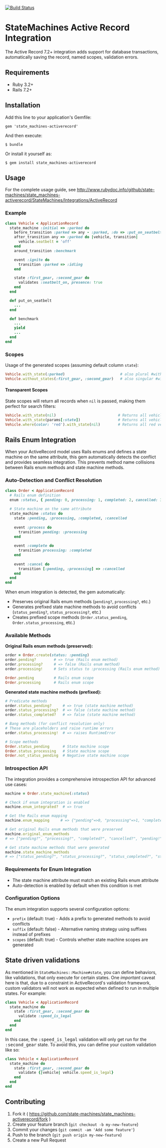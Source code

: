 [![Build Status](https://github.com/state-machines/state_machines-activerecord/actions/workflows/ruby.yml/badge.svg)](https://github.com/state-machines/state_machines-activerecord/actions/workflows/ruby.yml)

# StateMachines Active Record Integration

The Active Record 7.2+ integration adds support for database transactions, automatically
saving the record, named scopes, validation errors.

## Requirements

- Ruby 3.2+
- Rails 7.2+

## Installation

Add this line to your application's Gemfile:

    gem 'state_machines-activerecord'

And then execute:

    $ bundle

Or install it yourself as:

    $ gem install state_machines-activerecord

## Usage

For the complete usage guide, see http://www.rubydoc.info/github/state-machines/state_machines-activerecord/StateMachines/Integrations/ActiveRecord

### Example

```ruby
class Vehicle < ApplicationRecord
  state_machine :initial => :parked do
    before_transition :parked => any - :parked, :do => :put_on_seatbelt
    after_transition any => :parked do |vehicle, transition|
      vehicle.seatbelt = 'off'
    end
    around_transition :benchmark

    event :ignite do
      transition :parked => :idling
    end

    state :first_gear, :second_gear do
      validates :seatbelt_on, presence: true
    end
  end

  def put_on_seatbelt
    ...
  end

  def benchmark
    ...
    yield
    ...
  end
end
```

### Scopes
Usage of the generated scopes (assuming default column `state`):

```ruby
Vehicle.with_state(:parked)                         # also plural #with_states
Vehicle.without_states(:first_gear, :second_gear)   # also singular #without_state
```

#### Transparent Scopes
State scopes will return all records when `nil` is passed, making them perfect for search filters:

```ruby
Vehicle.with_state(nil)                            # Returns all vehicles
Vehicle.with_state(params[:state])                 # Returns all vehicles if params[:state] is nil
Vehicle.where(color: 'red').with_state(nil)        # Returns all red vehicles (chainable)
```

## Rails Enum Integration

When your ActiveRecord model uses Rails enums and defines a state machine on the same attribute, this gem automatically detects the conflict and provides seamless integration. This prevents method name collisions between Rails enum methods and state machine methods.

### Auto-Detection and Conflict Resolution

```ruby
class Order < ApplicationRecord
  # Rails enum definition
  enum :status, { pending: 0, processing: 1, completed: 2, cancelled: 3 }
  
  # State machine on the same attribute
  state_machine :status do
    state :pending, :processing, :completed, :cancelled
    
    event :process do
      transition pending: :processing
    end
    
    event :complete do
      transition processing: :completed
    end
    
    event :cancel do
      transition [:pending, :processing] => :cancelled
    end
  end
end
```

When enum integration is detected, the gem automatically:
- Preserves original Rails enum methods (`pending?`, `processing?`, etc.)
- Generates prefixed state machine methods to avoid conflicts (`status_pending?`, `status_processing?`, etc.)
- Creates prefixed scope methods (`Order.status_pending`, `Order.status_processing`, etc.)

### Available Methods

**Original Rails enum methods (preserved):**
```ruby
order = Order.create(status: :pending)
order.pending?        # => true (Rails enum method)
order.processing?     # => false (Rails enum method)
order.processing!     # Sets status to :processing (Rails enum method)

Order.pending         # Rails enum scope
Order.processing      # Rails enum scope
```

**Generated state machine methods (prefixed):**
```ruby
# Predicate methods
order.status_pending?     # => true (state machine method)
order.status_processing?  # => false (state machine method)
order.status_completed?   # => false (state machine method)

# Bang methods (for conflict resolution only)
# These are placeholders and raise runtime errors
order.status_processing!  # => raises RuntimeError

# Scope methods  
Order.status_pending      # State machine scope
Order.status_processing   # State machine scope
Order.not_status_pending  # Negative state machine scope
```

### Introspection API

The integration provides a comprehensive introspection API for advanced use cases:

```ruby
machine = Order.state_machine(:status)

# Check if enum integration is enabled
machine.enum_integrated?  # => true

# Get the Rails enum mapping
machine.enum_mapping     # => {"pending"=>0, "processing"=>1, "completed"=>2, "cancelled"=>3}

# Get original Rails enum methods that were preserved
machine.original_enum_methods
# => ["pending?", "processing?", "completed?", "cancelled?", "pending!", "processing!", ...]

# Get state machine methods that were generated
machine.state_machine_methods  
# => ["status_pending?", "status_processing?", "status_completed?", "status_cancelled?", ...]
```


### Requirements for Enum Integration

- The state machine attribute must match an existing Rails enum attribute
- Auto-detection is enabled by default when this condition is met

### Configuration Options

The enum integration supports several configuration options:

- `prefix` (default: true) - Adds a prefix to generated methods to avoid conflicts
- `suffix` (default: false) - Alternative naming strategy using suffixes instead of prefixes
- `scopes` (default: true) - Controls whether state machine scopes are generated

## State driven validations

As mentioned in `StateMachines::Machine#state`, you can define behaviors,
like validations, that only execute for certain states. One *important*
caveat here is that, due to a constraint in ActiveRecord's validation
framework, custom validators will not work as expected when defined to run
in multiple states. For example:

```ruby
class Vehicle < ApplicationRecord
  state_machine do
    state :first_gear, :second_gear do
      validate :speed_is_legal
    end
  end
end
```

In this case, the <tt>:speed_is_legal</tt> validation will only get run
for the <tt>:second_gear</tt> state.  To avoid this, you can define your
custom validation like so:

```ruby
class Vehicle < ApplicationRecord
  state_machine do
    state :first_gear, :second_gear do
      validate {|vehicle| vehicle.speed_is_legal}
    end
  end
end
```

## Contributing

1. Fork it ( https://github.com/state-machines/state_machines-activerecord/fork )
2. Create your feature branch (`git checkout -b my-new-feature`)
3. Commit your changes (`git commit -am 'Add some feature'`)
4. Push to the branch (`git push origin my-new-feature`)
5. Create a new Pull Request
